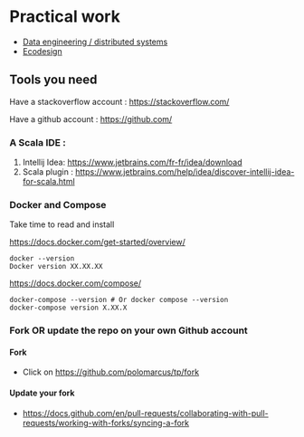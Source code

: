 # Practical work 
* [Data engineering / distributed systems](https://github.com/polomarcus/tp/tree/main/data-engineering)
* [Ecodesign](https://github.com/polomarcus/tp/tree/main/ecodesign)

## Tools you need
Have a stackoverflow account : https://stackoverflow.com/

Have a github account : https://github.com/

### A Scala IDE :
1. Intellij Idea: https://www.jetbrains.com/fr-fr/idea/download
2. Scala plugin : https://www.jetbrains.com/help/idea/discover-intellij-idea-for-scala.html

### Docker and Compose
Take time to read and install

https://docs.docker.com/get-started/overview/
```
docker --version
Docker version XX.XX.XX
```

https://docs.docker.com/compose/
```
docker-compose --version # Or docker compose --version
docker-compose version X.XX.X
```

### Fork OR update the repo on your own Github account
#### Fork 
* Click on https://github.com/polomarcus/tp/fork

#### Update your fork
* https://docs.github.com/en/pull-requests/collaborating-with-pull-requests/working-with-forks/syncing-a-fork
